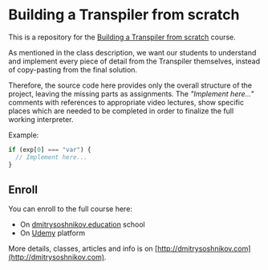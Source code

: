# Building a Transpiler from scratch

This is a repository for the [Building a Transpiler from scratch](http://dmitrysoshnikov.com/courses/transpiler-from-scratch/) course.

As mentioned in the class description, we want our students to understand and implement every piece of detail from the Transpiler themselves, instead of copy-pasting from the final solution.

Therefore, the source code here provides only the overall structure of the project, leaving the missing parts as assignments. The _"Implement here..."_ comments with references to appropriate video lectures, show specific places which are needed to be completed in order to finalize the full working interpreter.

Example:

```javascript
if (exp[0] === "var") {
  // Implement here...
}
```

## Enroll

You can enroll to the full course here:

- On [dmitrysoshnikov.education](https://www.dmitrysoshnikov.education/p/transpiler-from-scratch) school
- On [Udemy](https://www.udemy.com/course/transpiler-from-scratch/?referralCode=0548270DBC5E06A857FB) platform

More details, classes, articles and info is on [http://dmitrysoshnikov.com](http://dmitrysoshnikov.com).